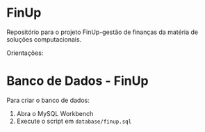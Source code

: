# FinUp
Repositório para o projeto FinUp-gestão de finanças da matéria de soluções computacionais.


Orientações:
# Banco de Dados - FinUp

Para criar o banco de dados:

1. Abra o MySQL Workbench
2. Execute o script em `database/finup.sql`
